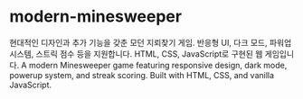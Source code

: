 # modern-minesweeper
현대적인 디자인과 추가 기능을 갖춘 모던 지뢰찾기 게임. 반응형 UI, 다크 모드, 파워업 시스템, 스트릭 점수 등을 지원합니다. HTML, CSS, JavaScript로 구현된 웹 게임입니다.
A modern Minesweeper game featuring responsive design, dark mode, powerup system, and streak scoring. Built with HTML, CSS, and vanilla JavaScript.
